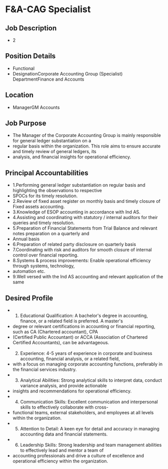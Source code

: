 # F&A-CAG Specialist

## Job Description

* 2

## Position Details

* Functional
* DesignationCorporate Accounting Group (Specialist) DepartmentFinance and Accounts

## Location

* ManagerGM Accounts

## Job Purpose

* The Manager of the Corporate Accounting Group is mainly responsible for general ledger substantiation on a
* regular basis within the organization. This role aims to ensure accurate and timely review of general ledgers, its
* analysis, and financial insights for operational efficiency.

## Principal Accountabilities

* 1.Performing general ledger substantiation on regular basis and highlighting the observations to respective
* SPOCs for its timely resolution.
* 2.Review of fixed asset register on monthly basis and timely closure of Fixed assets accounting.
* 3.Knowledge of ESOP accounting in accordance with Ind AS.
* 4.Assisting and coordinating with statutory / internal auditors for their queries and timely resolution.
* 5.Preparation of Financial Statements from Trial Balance and relevant notes preparation on a quarterly and
* Annual basis
* 6.Preparation of related party disclosure on quarterly basis
* 7.Coordinating with risk and auditors for smooth closure of internal control over financial reporting.
* 8.Systems & process improvements: Enable operational efficiency through systems, technology,
* automation etc.
* 9.Well versed with the Ind AS accounting and relevant application of the same

## Desired Profile

* 1. Educational Qualification: A bachelor's degree in accounting, finance, or a related field is preferred. A master's
* degree or relevant certifications in accounting or financial reporting, such as CA (Chartered accountant), CPA
* (Certified Public Accountant) or ACCA (Association of Chartered Certified Accountants), can be advantageous.
* 2. Experience: 4-5 years of experience in corporate and business accounting, financial analysis, or a related field,
* with a focus on managing corporate accounting functions, preferably in the financial services industry.
* 3. Analytical Abilities: Strong analytical skills to interpret data, conduct variance analysis, and provide actionable
* insights and recommendations for operational efficiency.
* 4. Communication Skills: Excellent communication and interpersonal skills to effectively collaborate with cross-
* functional teams, external stakeholders, and employees at all levels within the organization.
* 5. Attention to Detail: A keen eye for detail and accuracy in managing accounting data and financial statements.
* 6. Leadership Skills: Strong leadership and team management abilities to effectively lead and mentor a team of
* accounting professionals and drive a culture of excellence and operational efficiency within the organization.
